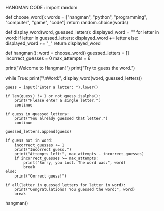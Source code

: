 HANGMAN CODE :
import random

def choose_word(): words = ["hangman", "python", "programming", "computer", "game", "code"] return random.choice(words)

def display_word(word, guessed_letters): displayed_word = "" for letter in word: if letter in guessed_letters: displayed_word += letter else: displayed_word += "_" return displayed_word

def hangman(): word = choose_word() guessed_letters = [] incorrect_guesses = 0 max_attempts = 6

print("Welcome to Hangman!")
print("Try to guess the word.")

while True:
    print("\nWord:", display_word(word, guessed_letters))

    guess = input("Enter a letter: ").lower()

    if len(guess) != 1 or not guess.isalpha():
        print("Please enter a single letter.")
        continue

    if guess in guessed_letters:
        print("You already guessed that letter.")
        continue

    guessed_letters.append(guess)

    if guess not in word:
        incorrect_guesses += 1
        print("Incorrect guess.")
        print("Attempts left:", max_attempts - incorrect_guesses)
        if incorrect_guesses >= max_attempts:
            print("Sorry, you lost. The word was:", word)
            break
    else:
        print("Correct guess!")

    if all(letter in guessed_letters for letter in word):
        print("Congratulations! You guessed the word:", word)
        break
hangman()
